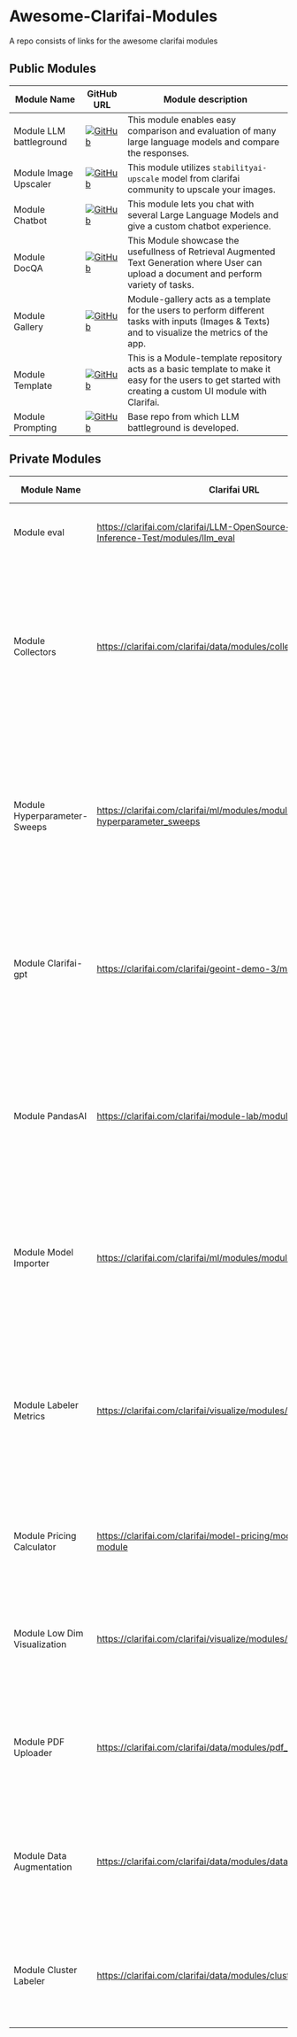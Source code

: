 # Awesome-Clarifai-Modules
A repo consists of links for the awesome clarifai modules 

## Public Modules
| **Module Name** | **GitHub URL** | **Module description** |
|------------------|----------|---------------------------|
| Module LLM battleground | [![GitHub](https://img.shields.io/badge/GitHub-Link-blue?logo=github)](https://github.com/Clarifai/module-llm-battleground) | This module enables easy comparison and evaluation of many large language models and compare the responses. |
| Module Image Upscaler | [![GitHub](https://img.shields.io/badge/GitHub-Link-blue?logo=github)](https://github.com/Clarifai/module-img-upscaler)  | This module utilizes `stabilityai-upscale` model from clarifai community to upscale your images. |
| Module Chatbot | [![GitHub](https://img.shields.io/badge/GitHub-Link-blue?logo=github)](https://github.com/Clarifai/module-chatbot) | This module lets you chat with several Large Language Models and give a custom chatbot experience. |
| Module DocQA | [![GitHub](https://img.shields.io/badge/GitHub-Link-blue?logo=github)](https://github.com/Clarifai/module-docQA)| This Module showcase the usefullness of Retrieval Augmented Text Generation where User can upload a document and perform variety of tasks. |
| Module Gallery | [![GitHub](https://img.shields.io/badge/GitHub-Link-blue?logo=github)](https://github.com/Clarifai/module-gallery) | Module-gallery acts as a template for the users to perform different tasks with inputs (Images & Texts) and to visualize the metrics of the app. |
| Module Template | [![GitHub](https://img.shields.io/badge/GitHub-Link-blue?logo=github)](https://github.com/Clarifai/module-template) | This is a Module-template repository acts as a basic template to make it easy for the users to get started with creating a custom UI module with Clarifai. |
| Module Prompting | [![GitHub](https://img.shields.io/badge/GitHub-Link-blue?logo=github)](https://github.com/Clarifai/module-prompting) | Base repo from which LLM battleground is developed. |


## Private Modules
| **Module Name** | **Clarifai URL** | **Module description** |
|------------------|----------|---------------------------|
| Module eval |https://clarifai.com/clarifai/LLM-OpenSource-Models-Training-Inference-Test/modules/llm_eval | This module-eval runs on all evaluation pages on the platform |
| Module Collectors | https://clarifai.com/clarifai/data/modules/collector | Collectors capture input data for your app. They enable you to pipe in data from production models automatically, and are the key to unlocking many platform training capabilities like active learning. |
| Module Hyperparameter-Sweeps | https://clarifai.com/clarifai/ml/modules/module-hyperparameter_sweeps | This Module enables users to experiment with a variety of hyperparameter values and their combinations. Also to designate a range of values for a hyperparameter, specifying the step size for experimentation. |
| Module Clarifai-gpt | https://clarifai.com/clarifai/geoint-demo-3/modules/clarifaigpt | This Module Converts Clarifai community apps into tools that can be leveraged by LLM based agent to build a custom workflow and complete complex tasks |
| Module PandasAI | https://clarifai.com/clarifai/module-lab/modules/pandasai | This module allows users to ask questions about their DataFrame. Questions can geenrate insights or plots. As you generate plots, you can keep refining your prompt to get your desired output |
| Module Model Importer | https://clarifai.com/clarifai/ml/modules/module_model_importer | This module lets you easily import models from Hugging Face to your app and Triton Import lets you upload your local triton-format model to your app |
| Module Labeler Metrics | https://clarifai.com/clarifai/visualize/modules/labeler_metrics | This module helps gain insights from your labeling tasks. Breakdowns of progress, input statuses, annotations created per worker, durations per worker, etc. so that you can optimize your labelling efforts. |
| Module Pricing Calculator | https://clarifai.com/clarifai/model-pricing/modules/pricing-module | This wonderfule module helps with pricing calculations easier to understand for users. |
| Module Low Dim Visualization | https://clarifai.com/clarifai/visualize/modules/low_dimensional_viz | This module allows to visualize high dimensional data in a low dimensional graph. It utilizes Bokeh to allow interactive visualization. |
| Module PDF Uploader | https://clarifai.com/clarifai/data/modules/pdf_uploader | This Module lets you chunk your pdf and uploads it to a Clarifai Application. You can configure even configure word level chunk size. |
| Module Data Augmentation | https://clarifai.com/clarifai/data/modules/data-augmentation | This module augments the data in a Clarifai Application. You can configure a set of augmentation to apply to your images and then upload to your Clarifai App. |
| Module Cluster Labeler | https://clarifai.com/clarifai/data/modules/cluster-labeler | This Module allows to label UMAP clusters. You can click on points or use the box or lasso tool to select multiple points to label. |






